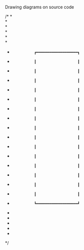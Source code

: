 Drawing diagrams on source code

/* 
*                                                               
*                                                               
*                                                               
*                                                               
*                                                               
*                                                               
*               ┏━━━━━━━━━━━━━━━━━━━┓                           
*               ┃                   ┃                           
*               ┃                   ┃                           
*               ┃                   ┃                           
*               ┃                   ┃                           
*               ┃                   ┃                           
*               ┃                   ┃                           
*               ┃                   ┃                           
*               ┃                   ┃                           
*               ┃                   ┃                           
*               ┃                   ┃                           
*               ┃                   ┃                           
*               ┃                   ┃                           
*               ┃                   ┃                           
*               ┃                   ┃                           
*               ┃                   ┃                           
*               ┗━━━━━━━━━━━━━━━━━━━┛                           
*                                                               
*                                                               
*                                                               
*                                                               
*                                                               
*/ 
